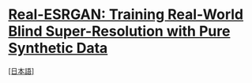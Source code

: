 # [Real-ESRGAN: Training Real-World Blind Super-Resolution with Pure Synthetic Data](https://arxiv.org/abs/2107.10833)

[[日本語]](./README_ja.md)
